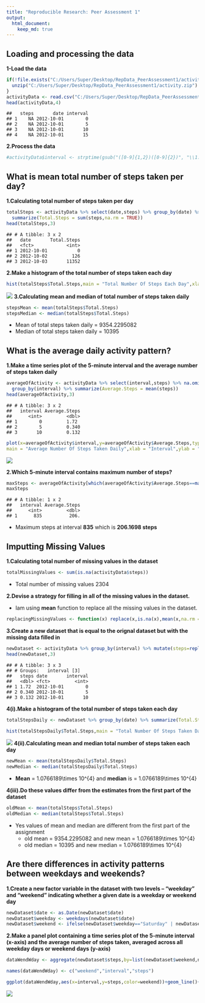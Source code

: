 ```yaml
---
title: "Reproducible Research: Peer Assessment 1"
output: 
  html_document:
    keep_md: true
---
```




## Loading and processing the data

**1-Load the data**

```r
if(!file.exists("C:/Users/Super/Desktop/RepData_PeerAssessment1/activity.csv")){
  unzip("C:/Users/Super/Desktop/RepData_PeerAssessment1/activity.zip")
}
activityData <- read.csv("C:/Users/Super/Desktop/RepData_PeerAssessment1/activity.csv",header = TRUE)
head(activityData,4)
```

```
##   steps       date interval
## 1    NA 2012-10-01        0
## 2    NA 2012-10-01        5
## 3    NA 2012-10-01       10
## 4    NA 2012-10-01       15
```
**2.Process the data**

```r
#activityData$interval <- strptime(gsub("([0-9]{1,2})([0-9]{2})", "\\1:\\2", activityData$interval), format='%H:%M')
```

## What is mean total number of steps taken per day?

**1.Calculating total number of steps taken per day**

```r
totalSteps <- activityData %>% select(date,steps) %>% group_by(date) %>%
  summarize(Total.Steps = sum(steps,na.rm = TRUE))
head(totalSteps,3)
```

```
## # A tibble: 3 x 2
##   date       Total.Steps
##   <fct>            <int>
## 1 2012-10-01           0
## 2 2012-10-02         126
## 3 2012-10-03       11352
```
**2.Make a histogram of the total number of steps taken each day**

```r
hist(totalSteps$Total.Steps,main = "Total Number Of Steps Each Day",xlab = "Steps",ylab = "Frequency",col = "orange")
```

![](PA1_template_files/figure-html/histogram_total_steps-1.png)<!-- -->
**3.Calculating mean and median of total number of steps taken daily**

```r
stepsMean <- mean(totalSteps$Total.Steps)
stepsMedian <- median(totalSteps$Total.Steps)
```
* Mean of total steps taken daily = 9354.2295082
* Median of total steps taken daily = 10395

## What is the average daily activity pattern?

**1.Make a time series plot of the 5-minute interval and the average number of steps taken daily**

```r
averageOfActivity <- activityData %>% select(interval,steps) %>% na.omit() %>%
  group_by(interval) %>% summarize(Average.Steps = mean(steps))
head(averageOfActivity,3)
```

```
## # A tibble: 3 x 2
##   interval Average.Steps
##      <int>         <dbl>
## 1        0         1.72 
## 2        5         0.340
## 3       10         0.132
```


```r
plot(x=averageOfActivity$interval,y=averageOfActivity$Average.Steps,type="l",
main = "Average Number Of Steps Taken Daily",xlab = "Interval",ylab = "Average Of Steps",col="purple")
```

![](PA1_template_files/figure-html/average_steps_daily-1.png)<!-- -->

**2.Which 5-minute interval contains maximum number of steps?**

```r
maxSteps <- averageOfActivity[which(averageOfActivity$Average.Steps==max(averageOfActivity$Average.Steps)),]
maxSteps
```

```
## # A tibble: 1 x 2
##   interval Average.Steps
##      <int>         <dbl>
## 1      835          206.
```
* Maximum steps at interval **835** which is **206.1698 steps**

## Imputting Missing Values

**1.Calculating total number of missing values in the dataset**

```r
totalMissingValues <- sum(is.na(activityData$steps))
```
* Total number of missing values 2304

**2.Devise a strategy for filling in all of the missing values in the dataset.**

* Iam using **mean** function to replace all the missing values in the dataset.

```r
replacingMissingValues <- function(x) replace(x,is.na(x),mean(x,na.rm = TRUE))
```

**3.Create a new dataset that is equal to the orignal dataset but with the missing data filled in**

```r
newDataset <- activityData %>% group_by(interval) %>% mutate(steps=replacingMissingValues(steps))
head(newDataset,3)
```

```
## # A tibble: 3 x 3
## # Groups:   interval [3]
##   steps date       interval
##   <dbl> <fct>         <int>
## 1 1.72  2012-10-01        0
## 2 0.340 2012-10-01        5
## 3 0.132 2012-10-01       10
```
**4(i).Make a histogram of the total number of steps taken each day**

```r
totalStepsDaily <- newDataset %>% group_by(date) %>% summarize(Total.Steps = sum(steps))

hist(totalStepsDaily$Total.Steps,main = "Total Number Of Steps Taken Daily",xlab = "Total Steps",ylab = "Frequency",col = "wheat")
```

![](PA1_template_files/figure-html/new_total_steps_taken_daily-1.png)<!-- -->
**4(ii).Calculating mean and median total number of steps taken each day**

```r
newMean <- mean(totalStepsDaily$Total.Steps)
newMedian <- median(totalStepsDaily$Total.Steps)
```
* **Mean** = 1.0766189\times 10^{4} and **median** is = 1.0766189\times 10^{4}

**4(iii).Do these values differ from the estimates from the first part of the dataset**

```r
oldMean <- mean(totalSteps$Total.Steps)
oldMedian <- median(totalSteps$Total.Steps)
```
* Yes values of mean and median are different from the first part of the assignment
  * old mean = 9354.2295082 and new mean = 1.0766189\times 10^{4}
  * old median = 10395 and new median = 1.0766189\times 10^{4}

## Are there differences in activity patterns between weekdays and weekends?

**1.Create a new factor variable in the dataset with two levels – “weekday” and “weekend” indicating whether a given date is a weekday or weekend day**

```r
newDataset$date <- as.Date(newDataset$date)
newDataset$weekday <- weekdays(newDataset$date)
newDataset$weekend <- ifelse(newDataset$weekday=="Saturday" | newDataset$weekday=="Sunday","weekend","weekday")
```

**2.Make a panel plot containing a time series plot of the 5-minute interval (x-axis) and the average number of steps taken, averaged across all weekday days or weekend days (y-axis)**

```r
dataWendWday <- aggregate(newDataset$steps,by=list(newDataset$weekend,newDataset$interval),na.omit(mean))

names(dataWendWday) <- c("weekend","interval","steps")

ggplot(dataWendWday,aes(x=interval,y=steps,color=weekend))+geom_line()+facet_grid(weekend~.)+xlab("Interval")+ylab("Average Number Of Steps")+ggtitle("Comparison Of Average Number Of Steps In Each Interval")
```

![](PA1_template_files/figure-html/panel_plot-1.png)<!-- -->
